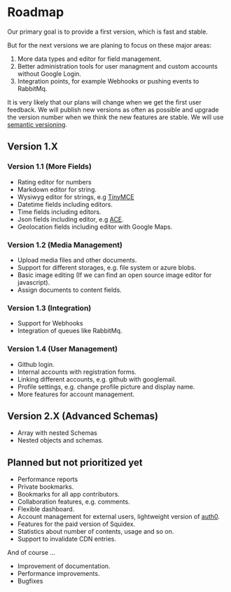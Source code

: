# Roadmap

Our primary goal is to provide a first version, which is fast and stable.

But for the next versions we are planing to focus on these major areas:

1. More data types and editor for field management.
2. Better administration tools for user managment and custom accounts without Google Login.
3. Integration points, for example Webhooks or pushing events to RabbitMq.

It is very likely that our plans will change when we get the first user feedback. We will publish new versions as often as possible and upgrade the version number when we think the new features are stable. We will use [semantic versioning](http://semver.org/).

## Version 1.X

### Version 1.1 (More Fields)

* Rating editor for numbers
* Markdown editor for string.
* Wysiwyg editor for strings, e.g [TinyMCE](https://www.tinymce.com/)
* Datetime fields including editors.
* Time fields including editors.
* Json fields including editor, e.g [ACE](https://ace.c9.io/).
* Geolocation fields including editor with Google Maps.

### Version 1.2 (Media Management)

* Upload media files and other documents.
* Support for different storages, e.g. file system or azure blobs.
* Basic image editing (If we can find an open source image editor for javascript).
* Assign documents to content fields.

### Version 1.3 (Integration)

* Support for Webhooks
* Integration of queues like RabbitMq.

### Version 1.4 (User Management)

* Github login.
* Internal accounts with registration forms.
* Linking different accounts, e.g. github with googlemail.
* Profile settings, e.g. change profile picture and display name.
* More features for account management.

## Version 2.X (Advanced Schemas)

* Array with nested Schemas
* Nested objects and schemas.

## Planned but not prioritized yet

* Performance reports
* Private bookmarks.
* Bookmarks for all app contributors.
* Collaboration features, e.g. comments.
* Flexible dashboard.
* Account management for external users, lightweight version of [auth0](https://auth0.com).
* Features for the paid version of Squidex.
* Statistics about number of contents, usage and so on.
* Support to invalidate CDN entries.

And of course ...

* Improvement of documentation.
* Performance improvements.
* Bugfixes

